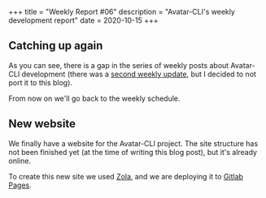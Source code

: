 +++
title = "Weekly Report #06"
description = "Avatar-CLI's weekly development report"
date = 2020-10-15
+++

## Catching up again

As you can see, there is a gap in the series of weekly posts about Avatar-CLI
development (there was a
[second weekly update](https://slack-files.com/TBUA4NSQZ-F01AQJWSY94-825524c273),
but I decided to not port it to this blog).

From now on we'll go back to the weekly schedule.

## New website

We finally have a website for the Avatar-CLI project. The site structure has not
been finished yet (at the time of writing this blog post), but it's already
online.

To create this new site we used [Zola](https://www.getzola.org/), and we are
deploying it to [Gitlab Pages](https://docs.gitlab.com/ee/user/project/pages/).
